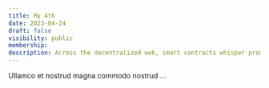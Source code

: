 ```yaml
---
title: My 4th
date: 2023-04-24
draft: false
visibility: public
membership:
description: Across the decentralized web, smart contracts whisper promises of trust and autonomy, weaving a tapestry of self-executing agreements that redefine the way individuals interact and transact.
---
```


Ullamco et nostrud magna commodo nostrud ...